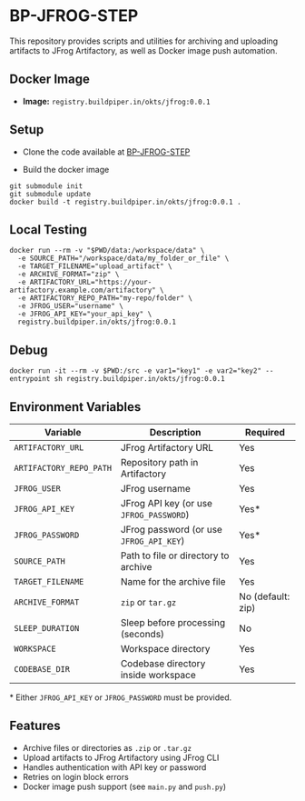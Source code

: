 # BP-JFROG-STEP

This repository provides scripts and utilities for archiving and uploading artifacts to JFrog Artifactory, as well as Docker image push automation.

## Docker Image

- **Image:** `registry.buildpiper.in/okts/jfrog:0.0.1`

## Setup

* Clone the code available at [BP-JFROG-STEP](https://github.com/OT-BUILDPIPER-MARKETPLACE/BP-JFROG-STEP)

* Build the docker image
```
git submodule init
git submodule update
docker build -t registry.buildpiper.in/okts/jfrog:0.0.1 .
```

## Local Testing

```
docker run --rm -v "$PWD/data:/workspace/data" \
  -e SOURCE_PATH="/workspace/data/my_folder_or_file" \
  -e TARGET_FILENAME="upload_artifact" \
  -e ARCHIVE_FORMAT="zip" \
  -e ARTIFACTORY_URL="https://your-artifactory.example.com/artifactory" \
  -e ARTIFACTORY_REPO_PATH="my-repo/folder" \
  -e JFROG_USER="username" \
  -e JFROG_API_KEY="your_api_key" \
  registry.buildpiper.in/okts/jfrog:0.0.1
```

## Debug

```
docker run -it --rm -v $PWD:/src -e var1="key1" -e var2="key2" --entrypoint sh registry.buildpiper.in/okts/jfrog:0.0.1
```

## Environment Variables

| Variable                | Description                                 | Required |
|-------------------------|---------------------------------------------|----------|
| `ARTIFACTORY_URL`       | JFrog Artifactory URL                       | Yes      |
| `ARTIFACTORY_REPO_PATH` | Repository path in Artifactory              | Yes      |
| `JFROG_USER`            | JFrog username                              | Yes      |
| `JFROG_API_KEY`         | JFrog API key (or use `JFROG_PASSWORD`)     | Yes*     |
| `JFROG_PASSWORD`        | JFrog password (or use `JFROG_API_KEY`)     | Yes*     |
| `SOURCE_PATH`           | Path to file or directory to archive        | Yes      |
| `TARGET_FILENAME`       | Name for the archive file                   | Yes      |
| `ARCHIVE_FORMAT`        | `zip` or `tar.gz`                           | No (default: zip) |
| `SLEEP_DURATION`        | Sleep before processing (seconds)           | No       |
| `WORKSPACE`             | Workspace directory                         | Yes      |
| `CODEBASE_DIR`          | Codebase directory inside workspace         | Yes      |

\* Either `JFROG_API_KEY` or `JFROG_PASSWORD` must be provided.

## Features

- Archive files or directories as `.zip` or `.tar.gz`
- Upload artifacts to JFrog Artifactory using JFrog CLI
- Handles authentication with API key or password
- Retries on login block errors
- Docker image push support (see `main.py` and `push.py`)

